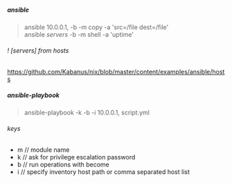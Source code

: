 ##### ansible
> ansible 10.0.0.1, -b -m copy -a 'src=/file dest=/file'  
> ansible *servers* -b -m shell -a 'uptime'

###### ! [servers] from hosts
https://github.com/Kabanus/nix/blob/master/content/examples/ansible/hosts

##### ansible-playbook
> ansible-playbook -k -b -i 10.0.0.1, script.yml

###### keys
- m // module name
- k // ask for privilege escalation password
- b // run operations with become
- i // specify inventory host path or comma separated host list
